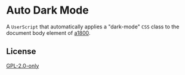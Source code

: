 # Auto Dark Mode

A `UserScript` that automatically applies a "dark-mode" `CSS` class to the document body element of [a1800](https://a1800.s1.zetohosting.pl/).

## License

[GPL-2.0-only](LICENSE.txt)
